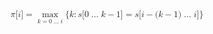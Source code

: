 
<math xmlns="http://www.w3.org/1998/Math/MathML" display="block">
  <mi>&#x3C0;</mi>
  <mo stretchy="false">[</mo>
  <mi>i</mi>
  <mo stretchy="false">]</mo>
  <mo>=</mo>
  <munder>
    <mo data-mjx-texclass="OP" movablelimits="true">max</mo>
    <mrow data-mjx-texclass="ORD">
      <mi>k</mi>
      <mo>=</mo>
      <mn>0</mn>
      <mo>&#x2026;</mo>
      <mi>i</mi>
    </mrow>
  </munder>
  <mo fence="false" stretchy="false">{</mo>
  <mi>k</mi>
  <mo>:</mo>
  <mi>s</mi>
  <mo stretchy="false">[</mo>
  <mn>0</mn>
  <mo>&#x2026;</mo>
  <mi>k</mi>
  <mo>&#x2212;</mo>
  <mn>1</mn>
  <mo stretchy="false">]</mo>
  <mo>=</mo>
  <mi>s</mi>
  <mo stretchy="false">[</mo>
  <mi>i</mi>
  <mo>&#x2212;</mo>
  <mo stretchy="false">(</mo>
  <mi>k</mi>
  <mo>&#x2212;</mo>
  <mn>1</mn>
  <mo stretchy="false">)</mo>
  <mo>&#x2026;</mo>
  <mi>i</mi>
  <mo stretchy="false">]</mo>
  <mo fence="false" stretchy="false">}</mo>
</math>
